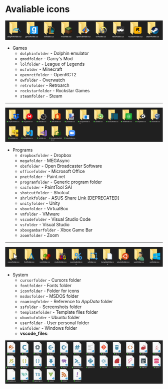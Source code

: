 # Avaliable icons

![Preview image](./games/preview.png)

* Games
  * `dolphinfolder` - Dolphin emulator
  * `gmodfolder` - Garry's Mod
  * `lolfolder` - League of Legends
  * `mcfolder` - Minecraft
  * `openrctfolder` - OpenRCT2
  * `owfolder` - Overwatch
  * `retrofolder` - Retroarch
  * `rockstarfolder` - Rockstar Games
  * `steamfolder` - Steam

---

![Preview image](./programs/preview.png)

* Programs
  * `dropboxfolder` - Dropbox
  * `megafolder` - MEGAsync
  * `obsfolder` - Open Broadcaster Software
  * `officefolder` - Microsoft Office
  * `pnetfolder` - Paint<span>.net
  * `programfolder` - Generic program folder
  * `saifolder` - PaintTool SAI
  * `shotcutfolder` - Shotcut
  * `shrlnkfolder` - ASUS Share Link [DEPRECATED]
  * `unityfolder` - Unity
  * `vboxfolder` - VirtualBox
  * `vmfolder` - VMware
  * `vscodefolder` - Visual Studio Code
  * `vsfolder` - Visual Studio
  * `xboxgambarfolder` - Xbox Game Bar
  * `zoomfolder` - Zoom

---

![Preview image](./system/preview.png)

* System
  * `cursorfolder` - Cursors folder
  * `fontfolder` - Fonts folder
  * `iconfolder` - Folder for icons
  * `msdosfolder` - MSDOS folder
  * `roamingfolder` - Reference to _AppData_ folder
  * `ssfolder` - Screenshots folder
  * `templatefolder` - Template files folder
  * `ubuntufolder` - Ubuntu folder
  * `userfolder` - User personal folder
  * `winfolder` - Windows folder
  * **vscode_files**:

![Preview image](./system/files/vscode_files/preview.png)
